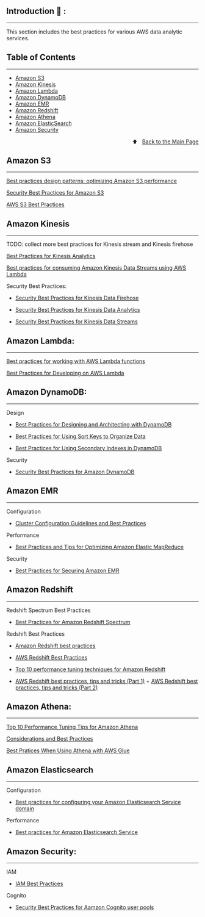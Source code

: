 ## Introduction 🔔 :
---
This section includes the best practices for various AWS data analytic services.  
## Table of Contents
---
- [Amazon S3](#Amazon-S3)
- [Amazon Kinesis](#Amazon-Kinesis)
- [Amazon Lambda](#Amazon-Lambda)
- [Amazon DynamoDB](#Amazon-DynamoDB)
- [Amazon EMR](#Amazon-EMR)
- [Amazon Redshift](#Amazon-Redshift)
- [Amazon Athena](#Amazon-Athena)
- [Amazon ElasticSearch](#Amazon-ElasticSearch)
- [Amazon Security](#Amazon-Security)

<div style="text-align: right"> ⬆️  &nbsp; <a href="./README.md">Back to the Main Page</a> </div> 

## Amazon S3
---
[Best practices design patterns: optimizing Amazon S3 performance](https://docs.aws.amazon.com/AmazonS3/latest/userguide/optimizing-performance.html)


[Security Best Practices for Amazon S3](https://docs.aws.amazon.com/AmazonS3/latest/userguide/security-best-practices.html) 

[AWS S3 Best Practices](https://www.cloudconformity.com/knowledge-base/aws/S3/)


## Amazon Kinesis
---
TODO: collect more best practices for Kinesis stream and Kinesis firehose

[Best Practices for Kinesis Analytics](https://docs.aws.amazon.com/kinesisanalytics/latest/dev/best-practices.html)


[Best practices for consuming Amazon Kinesis Data Streams using AWS Lambda](https://aws.amazon.com/blogs/big-data/best-practices-for-consuming-amazon-kinesis-data-streams-using-aws-lambda/) 


Security Best Practices:
- [Security Best Practices for Kinesis Data Firehose](https://docs.aws.amazon.com/firehose/latest/dev/security-best-practices.html)

- [Security Best Practices for Kinesis Data Analytics](https://docs.aws.amazon.com/kinesisanalytics/latest/dev/security-best-practices.html)

- [Security Best Practices for Kinesis Data Streams](https://docs.aws.amazon.com/streams/latest/dev/security-best-practices.html)



## Amazon Lambda: 
---
[Best practices for working with AWS Lambda functions](https://docs.aws.amazon.com/lambda/latest/dg/best-practices.html)

[Best Practices for Developing on AWS Lambda](https://aws.amazon.com/blogs/architecture/best-practices-for-developing-on-aws-lambda/)


## Amazon DynamoDB: 
---
Design
- [Best Practices for Designing and Architecting with DynamoDB](https://docs.aws.amazon.com/amazondynamodb/latest/developerguide/best-practices.html)
- [Best Practices for Using Sort Keys to Organize Data](https://docs.aws.amazon.com/amazondynamodb/latest/developerguide/bp-sort-keys.html)

- [Best Practices for Using Secondary Indexes in DynamoDB](https://docs.aws.amazon.com/amazondynamodb/latest/developerguide/bp-indexes.html)

Security
- [Security Best Practices for Amazon DynamoDB](https://docs.aws.amazon.com/amazondynamodb/latest/developerguide/best-practices-security.html)


## Amazon EMR
--- 
Configuration
- [Cluster Configuration Guidelines and Best Practices](https://docs.aws.amazon.com/emr/latest/ManagementGuide/emr-plan-instances-guidelines.html)


Performance
- [Best Practices and Tips for Optimizing Amazon Elastic MapReduce](https://cloud.netapp.com/blog/optimizing-aws-emr-best-practices)

Security
- [Best Practices for Securing Amazon EMR](https://aws.amazon.com/blogs/big-data/best-practices-for-securing-amazon-emr/)


## Amazon Redshift
--- 
Redshift Spectrum Best Practices
- [Best Practices for Amazon Redshift Spectrum](https://aws.amazon.com/blogs/big-data/10-best-practices-for-amazon-redshift-spectrum/)

Redshift Best Practices
- [Amazon Redshift best practices](https://docs.aws.amazon.com/redshift/latest/dg/best-practices.html)

- [AWS Redshift Best Practices](https://jayendrapatil.com/aws-redshift-best-practices/)

- [Top 10 performance tuning techniques for Amazon Redshift](https://aws.amazon.com/blogs/big-data/top-10-performance-tuning-techniques-for-amazon-redshift/)

- [AWS Redshift best practices, tips and tricks (Part 1)](https://source.coveo.com/2017/08/08/redshift-best-practices/) + [AWS Redshift best practices, tips and tricks (Part 2)](https://source.coveo.com/2017/09/15/redshift-best-practices2/)


## Amazon Athena:
--- 
[Top 10 Performance Tuning Tips for Amazon Athena](https://aws.amazon.com/blogs/big-data/top-10-performance-tuning-tips-for-amazon-athena/)

[Considerations and Best Practices](https://docs.aws.amazon.com/athena/latest/ug/partition-projection.html)


[Best Pratices When Using Athena with AWS Glue](https://docs.aws.amazon.com/athena/latest/ug/glue-best-practices.html)


## Amazon Elasticsearch
---
Configuration
- [Best practices for configuring your Amazon Elasticsearch Service domain](https://aws.amazon.com/blogs/big-data/best-practices-for-configuring-your-amazon-elasticsearch-service-domain/)

Performance
- [Best practices for Amazon Elasticsearch Service](https://docs.aws.amazon.com/elasticsearch-service/latest/developerguide/aes-bp.html)


## Amazon Security: 
---
IAM
- [IAM Best Practices](https://docs.aws.amazon.com/IAM/latest/UserGuide/best-practices.html)

Cognito
- [Security Best Practices for Aamzon Cognito user pools](https://docs.aws.amazon.com/cognito/latest/developerguide/managing-security.html)


